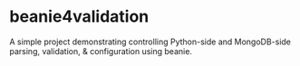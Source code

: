 # beanie4validation

A simple project demonstrating controlling Python-side and MongoDB-side parsing, validation, & configuration using beanie.
